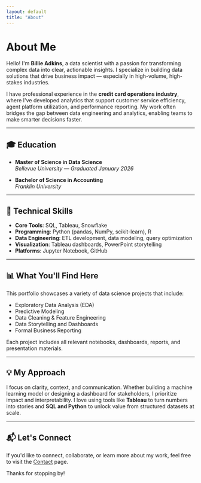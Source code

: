 ```yaml
---
layout: default
title: "About"
---
```


# About Me

Hello! I'm **Billie Adkins**, a data scientist with a passion for transforming complex data into clear, actionable insights. I specialize in building data solutions that drive business impact — especially in high-volume, high-stakes industries.

I have professional experience in the **credit card operations industry**, where I've developed analytics that support customer service efficiency, agent platform utilization, and performance reporting. My work often bridges the gap between data engineering and analytics, enabling teams to make smarter decisions faster.

---

## 🎓 Education

- **Master of Science in Data Science**  
  *Bellevue University* — *Graduated January 2026*

- **Bachelor of Science in Accounting**  
  *Franklin University*

---

## 🔧 Technical Skills

- **Core Tools**: SQL, Tableau, Snowflake  
- **Programming**: Python (pandas, NumPy, scikit-learn), R  
- **Data Engineering**: ETL development, data modeling, query optimization  
- **Visualization**: Tableau dashboards, PowerPoint storytelling  
- **Platforms**: Jupyter Notebook, GitHub

---

## 📊 What You'll Find Here

This portfolio showcases a variety of data science projects that include:

- Exploratory Data Analysis (EDA)
- Predictive Modeling
- Data Cleaning & Feature Engineering
- Data Storytelling and Dashboards
- Formal Business Reporting

Each project includes all relevant notebooks, dashboards, reports, and presentation materials.

---

## 💡 My Approach

I focus on clarity, context, and communication. Whether building a machine learning model or designing a dashboard for stakeholders, I prioritize impact and interpretability. I love using tools like **Tableau** to turn numbers into stories and **SQL and Python** to unlock value from structured datasets at scale.

---

## 📬 Let's Connect

If you'd like to connect, collaborate, or learn more about my work, feel free to visit the [Contact](./contact.html) page.

Thanks for stopping by!

